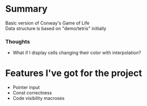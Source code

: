 # Summary
Basic version of Conway's Game of Life  
Data structure is based on "demo/tetris" initially  

### Thoughts
* What if I display cells changing their color with interpolation?

# Features I've got for the project
* Pointer input
* Const correctness
* Code visibility macroses
